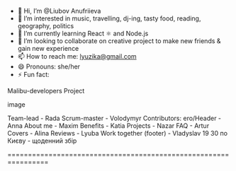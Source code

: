 - 👋 Hi, I’m @Liubov Anufriieva
- 👀 I’m interested in music, travelling, dj-ing, tasty food, reading, geography, politics   
- 🌱 I’m currently learning React ⚛ and Node.js 
- 💞️ I’m looking to collaborate on creative project to make new friends & gain new experience 
- 📫 How to reach me: lyuzika@gmail.com
- 😄 Pronouns: she/her
- ⚡ Fun fact: 

<!---
LiubovAnufriieva/LiubovAnufriieva is a ✨ special ✨ repository because its `README.md` (this file) appears on your GitHub profile.
You can click the Preview link to take a look at your changes.
--->




Malibu-developers Project

image

Team-lead - Rada
Scrum-master - Volodymyr
Contributors:
ero/Header - Anna
About me - Maxim
Benefits - Katia
Projects - Nazar
FAQ - Artur
Covers - Alina
Reviews - Lyuba
Work together (footer) - Vladyslav
19 30 по Києву - щоденний збір

================================================================

